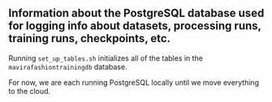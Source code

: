 ## Information about the PostgreSQL database used for logging info about datasets, processing runs, training runs, checkpoints, etc.

Running `set_up_tables.sh` initializes all of the tables in the `mavirafashiontrainingdb` database.

For now, we are each running PostgreSQL locally until we move everything to the cloud.